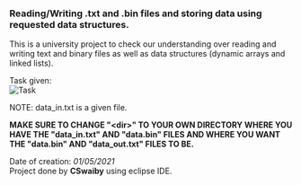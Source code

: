 
### Reading/Writing .txt and .bin files and storing data using requested data structures.  
  
This is a university project to check our understanding over reading and writing text and binary files as well as data structures (dynamic arrays and linked lists).  
  
Task given:  
![Task](https://user-images.githubusercontent.com/102050950/182090014-2b43fe46-620a-42fc-9520-176871898d8c.PNG)
  
NOTE: data_in.txt is a given file.  
  
**MAKE SURE TO CHANGE "\<dir>" TO YOUR OWN DIRECTORY WHERE YOU HAVE THE "data_in.txt" AND "data.bin" FILES AND WHERE YOU WANT THE "data.bin" AND "data_out.txt" FILES TO BE.**  
  
Date of creation: *01/05/2021*  
Project done by **CSwaiby** using eclipse IDE.  
  
